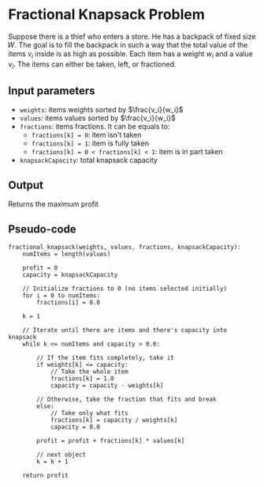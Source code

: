 # Fractional Knapsack Problem

Suppose there is a thief who enters a store. He has a backpack of fixed size 𝑊. The goal is to fill the backpack in such a way that the total value of the items $v_i$ inside is as high as possible. Each item has a weight $w_i$ and a value $v_i$. The items can either be taken, left, or fractioned.

## Input parameters

- `weights`: items weights sorted by $\frac{v_i}{w_i}$
- `values`: items values sorted by $\frac{v_i}{w_i}$
- `fractions`: items fractions. It can be equals to:
  - `fractions[k] = 0`: item isn't taken
  - `fractions[k] = 1`: item is fully taken
  - `fractions[k] = 0 < fractions[k] < 1`: item is in part taken
- `knapsackCapacity`: total knapsack capacity

## Output

Returns the maximum profit

## Pseudo-code

```
fractional_knapsack(weights, values, fractions, knapsackCapacity):
    numItems = length(values)

    profit = 0
    capacity = knapsackCapacity

    // Initialize fractions to 0 (no items selected initially)
    for i = 0 to numItems:
        fractions[i] = 0.0

    k = 1

    // Iterate until there are items and there's capacity into knapsack
    while k <= numItems and capacity > 0.0:

        // If the item fits completely, take it
        if weights[k] <= capacity:
            // Take the whole item
            fractions[k] = 1.0
            capacity = capacity - weights[k]

        // Otherwise, take the fraction that fits and break
        else:
            // Take only what fits
            fractions[k] = capacity / weights[k]
            capacity = 0.0

        profit = profit + fractions[k] * values[k]

        // next object
        k = k + 1

    return profit
```
